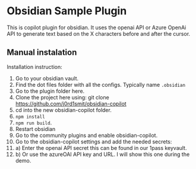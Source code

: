 # Obsidian Sample Plugin
This is copilot plugin for obsidian. 
It uses the openai API or Azure OpenAi API to generate text based on the X characters before and after the cursor.



## Manual instalation
Installation instruction:

1. Go to your obsidian vault.
2. Find the dot files folder with all the configs. Typically name `.obsidian`
3. Go to the plugin folder here.
4. Clone the project here using: git clone 
https://github.com/j0rd1smit/obsidian-copilot
5. cd into the new obsidian-copilot folder.
6. `npm install`
7. `npm run build`.
8. Restart obsidian
9. Go to the community plugins and enable obsidian-copilot.
10. Go to the obsidian-copilot settings and add the needed secrets:
10. a) Enter the openai API secret this can be found in our 1pass keyvault.
10. b) Or use the azureOAI API key and URL. I will show this one during the demo.


